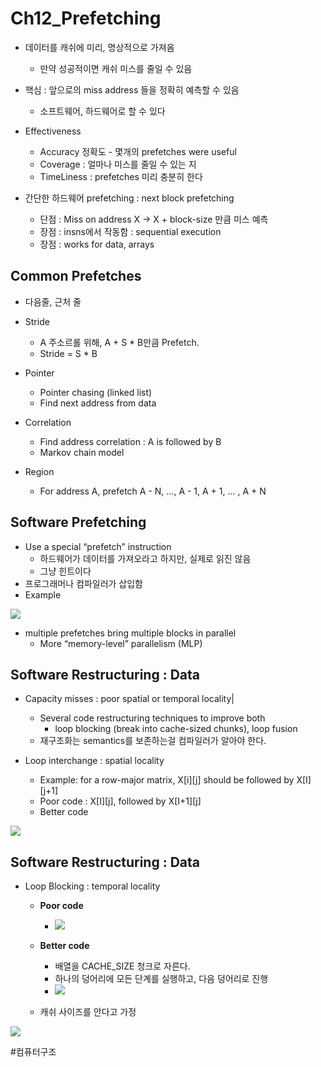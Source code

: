 # Ch12_Prefetching
* 데이터를 캐쉬에 미리, 명상적으로 가져옴
	* 만약 성공적이면 캐쉬 미스를 줄일 수 있음
* 핵심 : 앞으로의 miss address 들을 정확히 예측할 수 있음
	* 소프트웨어, 하드웨어로 할 수 있다
	
* Effectiveness
	* Accuracy 정확도 - 몇개의 prefetches were useful
	* Coverage : 얼마나 미스를 줄일 수 있는 지
	* TimeLiness : prefetches 미리 충분히 한다

* 간단한 하드웨어 prefetching : next block prefetching
	* 단점 : Miss on address X -> X + block-size 만큼 미스 예측
	* 장점 : insns에서 작동함 : sequential execution
	* 장점 : works for data, arrays

## Common Prefetches
* 다음줄, 근처 줄 

* Stride
	* A 주소르롤 위해, A + S * B만큼 Prefetch.
	* 	Stride = S * B

* Pointer
	* Pointer chasing (linked list)
	* Find next address from data

* Correlation
	* Find address correlation : A is followed by B
	* Markov chain model

* Region
	* For address A, prefetch A - N, …, A - 1, A + 1, … , A + N

## Software Prefetching
* Use a special “prefetch” instruction
	* 하드웨어가 데이터를 가져오라고 하지만, 실제로 읽진 않음
	* 그냥 힌트이다
* 프로그래머나 컴파일러가 삽입함
* Example
	
![](Ch12_Prefetching/B885B323-567E-40E8-B314-6D097243ECA6.png)

* multiple prefetches bring multiple blocks in parallel
	* More “memory-level” parallelism (MLP)


## Software Restructuring : Data
* Capacity misses : poor spatial or temporal locality|
	* Several code restructuring techniques to improve both
		* 	loop blocking (break into cache-sized chunks), loop fusion
	* 재구조화는 semantics를 보존하는걸 컴파일러가 알아야 한다.

* Loop interchange : spatial locality
	* Example: for a row-major matrix, X[i][j] should be followed by X[I][j+1]
	* Poor code : X[I][j], followed by X[I+1][j]
	* Better code
		
![](Ch12_Prefetching/095F5F0F-741C-4BBA-911B-58EE9360FADD.png)



## Software Restructuring : Data
* Loop Blocking : temporal locality
	* **Poor code**	
		* ![](Ch12_Prefetching/023837B1-F598-4B60-A03B-F4B1A3F92171.png)


	* **Better code**
		* 배열을 CACHE_SIZE 청크로 자른다.
		* 하나의 덩어리에 모든 단계를 실행하고, 다음 덩어리로 진행	
		* ![](Ch12_Prefetching/86D2D110-0668-48C4-9483-FA99B22BE933.png)

	* 캐쉬 사이즈를 안다고 가정

![](Ch12_Prefetching/FC2C8EF0-2C8A-4646-9122-ED9AC7DCCDA6.png)











#컴퓨터구조